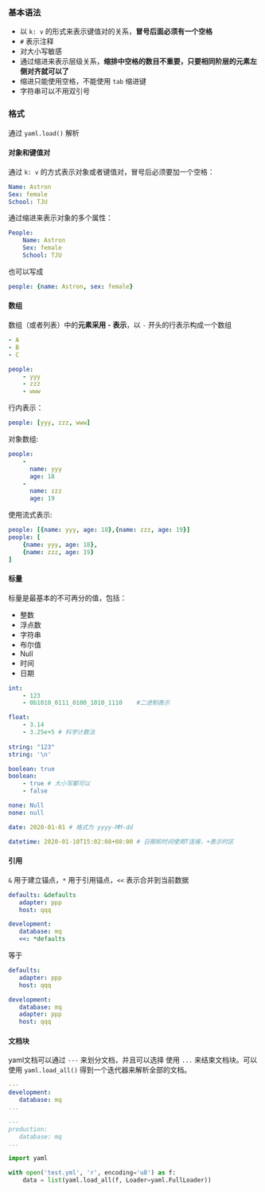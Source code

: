 ### 基本语法

- 以 `k: v` 的形式来表示键值对的关系，**冒号后面必须有一个空格**
- `#` 表示注释
- 对大小写敏感
- 通过缩进来表示层级关系，**缩排中空格的数目不重要，只要相同阶层的元素左侧对齐就可以了**
- 缩进只能使用空格，不能使用 `tab` 缩进键
- 字符串可以不用双引号



### 格式

通过 `yaml.load()` 解析

#### 对象和键值对

通过 `k: v` 的方式表示对象或者键值对，冒号后必须要加一个空格：

~~~yaml
Name: Astron
Sex: female
School: TJU
~~~

通过缩进来表示对象的多个属性：

~~~yaml
People: 
    Name: Astron
    Sex: female
    School: TJU
~~~

也可以写成

~~~yaml
people: {name: Astron, sex: female}
~~~



#### 数组

数组（或者列表）中的**元素采用 `-` 表示**，以 `-` 开头的行表示构成一个数组

~~~yaml
- A
- B
- C
~~~

~~~yaml
people: 
    - yyy
    - zzz
    - www
~~~

行内表示：

~~~yaml
people: [yyy, zzz, www]
~~~

对象数组:

~~~yaml
people: 
    - 
      name: yyy
      age: 18
    - 
      name: zzz
      age: 19
~~~

使用流式表示:

~~~yaml
people: [{name: yyy, age: 18},{name: zzz, age: 19}]
people: [
    {name: yyy, age: 18},
    {name: zzz, age: 19}
]
~~~



#### 标量

标量是最基本的不可再分的值，包括：

- 整数
- 浮点数
- 字符串
- 布尔值
- Null
- 时间
- 日期

~~~yaml
int:
	- 123
    - 0b1010_0111_0100_1010_1110    #二进制表示

float:
	- 3.14
	- 3.25e+5 # 科学计数法
   
string: "123"
string: '\n'

boolean: true
boolean:
	- true # 大小写都可以
    - false

none: Null
none: null

date: 2020-01-01 # 格式为 yyyy-MM-dd

datetime: 2020-01-10T15:02:08+08:00 # 日期和时间使用T连接，+表示时区
~~~



#### 引用

`&` 用于建立锚点，`*` 用于引用锚点，`<<` 表示合并到当前数据

~~~yaml
defaults: &defaults
   adapter: ppp
   host: qqq

development: 
   database: mq
   <<: *defaults
~~~

等于

~~~yaml
defaults:
   adapter: ppp
   host: qqq

development: 
   database: mq
   adapter: ppp
   host: qqq
~~~



#### 文档块

yaml文档可以通过 `---` 来划分文档，并且可以选择 使用 `...` 来结束文档块。可以使用 `yaml.load_all()` 得到一个迭代器来解析全部的文档。

~~~yaml
---
development: 
   database: mq
...

---
production: 
   database: mq
...
~~~

~~~python
import yaml

with open('test.yml', 'r', encoding='u8') as f:
    data = list(yaml.load_all(f, Loader=yaml.FullLoader))
~~~

